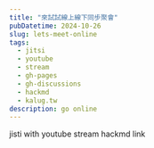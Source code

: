 ```yaml
---
title: "來試試線上線下同步聚會"
pubDatetime: 2024-10-26
slug: lets-meet-online
tags:
  - jitsi
  - youtube
  - stream
  - gh-pages
  - gh-discussions
  - hackmd
  - kalug.tw
description: go online
---
```


jisti with youtube stream
hackmd link

